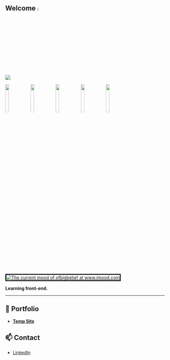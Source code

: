 ## Welcome <img src="https://user-images.githubusercontent.com/74038190/216120974-24a76b31-7f39-41f1-a38f-b3c1377cc612.png" width="5%" height="5%"> 

![](https://i.giphy.com/media/v1.Y2lkPTc5MGI3NjExenFkMXJwb3l5YjNheHRheHBoa2s0NWM5NDl6cnU1aW83MDdyYWlzYiZlcD12MV9pbnRlcm5hbF9naWZfYnlfaWQmY3Q9Zw/W4IY7zQdRh7Ow/giphy.gif) 

<img src="https://64.media.tumblr.com/010e9d07a14bc0c3925b1ef01d7a35c2/08dc254342852b38-55/s100x200/2ebe15d3c5cf49617aab9a5f77d93a989304735b.pnj" width="15%" height="15%">  <img src="https://64.media.tumblr.com/9c2247eea4553ed4e5937e6685c1e2cf/321aa268678c99b9-e4/s100x200/442a82ef4b82a1d7dd9d09022f490a4243b86ada.pnj" width="15%" height="15%">  <img src="https://64.media.tumblr.com/9b0844514b0b33148fa2c1a3a6064eb8/0455fac414385656-eb/s100x200/ef60c5a0184c7a801e75b95e2a6d45762d20e2d4.webp" width="15%" height="15%">  <img src="https://64.media.tumblr.com/4acace3ee37a054261a5cb8369b6aa2a/61aa9b45d6e14444-11/s100x200/4f787c056c95d6d47cf8738890413d6316ac7b7a.gif" width="15%" height="15%">  <img src="https://64.media.tumblr.com/22258458cfb8a1cbc9fd7f4a5c5a3b66/90c87e79a3a90476-fa/s100x200/4d8ad3893363ed127c1e4bfc5b990cc2ce9ffe18.gif" width="15%" height="15%"> 
<a href="https://www.imood.com/users/ofbigbelief">

<img src="https://moods.imood.com/display/uname-ofbigbelief/bg-#FFF5E/trans-1/imood.gif" alt="The current mood of ofbigbelief at www.imood.com" border="3"></a>

**Learning front-end.** </br>

---

## 💼 Portfolio
- [**Temp Site**](https://amhyrns.github.io)

## 📫 Contact
- [LinkedIn](https://www.linkedin.com/in/amandahyrns)
